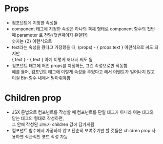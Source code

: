 # Props
* 컴포넌트에 지정한 속성들
* component 태그에 지정한 속성은 하나의 객체 형태로 component 함수의 첫번째 parameter 로 전달(첫번째이자 유일한)   
숫자는 {2} 이런식으로
* text라는 속성을 줬다고 가정했을 때, (props) - { props.text } 이런식으로 써도 되지만   
{ text } - { text } 아예 이렇게 꺼내서 써도 됨
* 컴포넌트 태그에 어떤 props를 지정하든, 그건 속성으로만 작동함   
예를 들어, 컴포넌트 태그에 <Btn onClick={onClick} /> 이렇게 속성을 주었다고 해서 이벤트가 일어나지 않고   
이걸 Btn 함수 내에서 받아줘야함   

# Children prop
* JSX 문법으로 컴포넌트를 작성할 때 컴포넌트를 단일 태그가 아니라 여는 태그와 닫는 태그의 형태로 작성하면,   
그 안에 작성된 코드가 children 값에 담기게됨
* 컴포넌트 함수에서 가공하지 않고 단순히 보여주기만 할 것들은 children prop 사용하면 직관적인 코드 작성 가능
